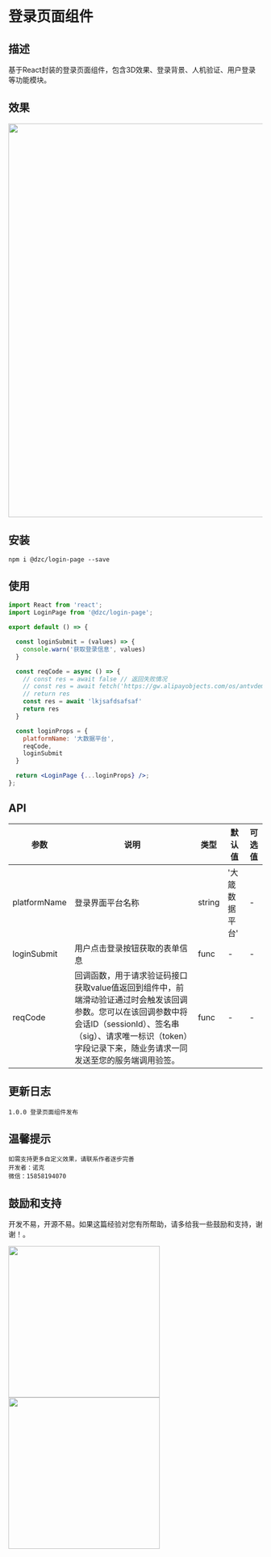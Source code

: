 # 登录页面组件

## 描述

基于React封装的登录页面组件，包含3D效果、登录背景、人机验证、用户登录等功能模块。

## 效果

<img src="https://s2.loli.net/2022/01/14/hkWqHprfb1gKQZN.png" width="780"/>

## 安装

```
npm i @dzc/login-page --save
```

## 使用

```jsx
import React from 'react';
import LoginPage from '@dzc/login-page';

export default () => {

  const loginSubmit = (values) => {
    console.warn('获取登录信息', values)
  }

  const reqCode = async () => {
    // const res = await false // 返回失败情况
    // const res = await fetch('https://gw.alipayobjects.com/os/antvdemo/assets/data/diamond.json') // 返回成功
    // return res
    const res = await 'lkjsafdsafsaf'
    return res
  }

  const loginProps = {
    platformName: '大数据平台',
    reqCode,
    loginSubmit
  }

  return <LoginPage {...loginProps} />;
};

```

## API

| 参数 | 说明 | 类型 | 默认值 | 可选值 |
| --- | --- | --- | --- | --- |
| platformName | 登录界面平台名称 | string | '大箴数据平台' | - |
| loginSubmit | 用户点击登录按钮获取的表单信息 | func | - | - |
| reqCode | 回调函数，用于请求验证码接口获取value值返回到组件中，前端滑动验证通过时会触发该回调参数。您可以在该回调参数中将会话ID（sessionId）、签名串（sig）、请求唯一标识（token）字段记录下来，随业务请求一同发送至您的服务端调用验签。 | func | - | - |


## 更新日志

```
1.0.0 登录页面组件发布
```

## 温馨提示

```
如需支持更多自定义效果，请联系作者逐步完善
开发者：诺克
微信：15858194070
```

## 鼓励和支持

开发不易，开源不易。如果这篇经验对您有所帮助，请多给我一些鼓励和支持，谢谢！。

<img src="https://i.loli.net/2021/11/12/IgrFyOTfE5AkWpu.jpg" width="300"/><img src="https://i.loli.net/2021/11/12/AMhSpxZX19d5CIq.jpg" width="300"/>
